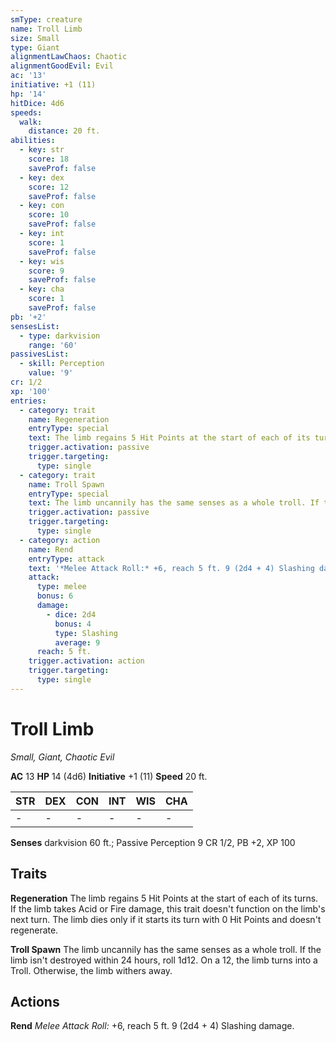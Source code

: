 ```yaml
---
smType: creature
name: Troll Limb
size: Small
type: Giant
alignmentLawChaos: Chaotic
alignmentGoodEvil: Evil
ac: '13'
initiative: +1 (11)
hp: '14'
hitDice: 4d6
speeds:
  walk:
    distance: 20 ft.
abilities:
  - key: str
    score: 18
    saveProf: false
  - key: dex
    score: 12
    saveProf: false
  - key: con
    score: 10
    saveProf: false
  - key: int
    score: 1
    saveProf: false
  - key: wis
    score: 9
    saveProf: false
  - key: cha
    score: 1
    saveProf: false
pb: '+2'
sensesList:
  - type: darkvision
    range: '60'
passivesList:
  - skill: Perception
    value: '9'
cr: 1/2
xp: '100'
entries:
  - category: trait
    name: Regeneration
    entryType: special
    text: The limb regains 5 Hit Points at the start of each of its turns. If the limb takes Acid or Fire damage, this trait doesn't function on the limb's next turn. The limb dies only if it starts its turn with 0 Hit Points and doesn't regenerate.
    trigger.activation: passive
    trigger.targeting:
      type: single
  - category: trait
    name: Troll Spawn
    entryType: special
    text: The limb uncannily has the same senses as a whole troll. If the limb isn't destroyed within 24 hours, roll 1d12. On a 12, the limb turns into a Troll. Otherwise, the limb withers away.
    trigger.activation: passive
    trigger.targeting:
      type: single
  - category: action
    name: Rend
    entryType: attack
    text: '*Melee Attack Roll:* +6, reach 5 ft. 9 (2d4 + 4) Slashing damage.'
    attack:
      type: melee
      bonus: 6
      damage:
        - dice: 2d4
          bonus: 4
          type: Slashing
          average: 9
      reach: 5 ft.
    trigger.activation: action
    trigger.targeting:
      type: single
---
```


# Troll Limb
*Small, Giant, Chaotic Evil*

**AC** 13
**HP** 14 (4d6)
**Initiative** +1 (11)
**Speed** 20 ft.

| STR | DEX | CON | INT | WIS | CHA |
| --- | --- | --- | --- | --- | --- |
| - | - | - | - | - | - |

**Senses** darkvision 60 ft.; Passive Perception 9
CR 1/2, PB +2, XP 100

## Traits

**Regeneration**
The limb regains 5 Hit Points at the start of each of its turns. If the limb takes Acid or Fire damage, this trait doesn't function on the limb's next turn. The limb dies only if it starts its turn with 0 Hit Points and doesn't regenerate.

**Troll Spawn**
The limb uncannily has the same senses as a whole troll. If the limb isn't destroyed within 24 hours, roll 1d12. On a 12, the limb turns into a Troll. Otherwise, the limb withers away.

## Actions

**Rend**
*Melee Attack Roll:* +6, reach 5 ft. 9 (2d4 + 4) Slashing damage.
